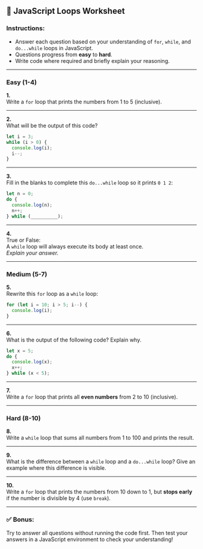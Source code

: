 ## 📝 JavaScript Loops Worksheet

### Instructions:
- Answer each question based on your understanding of `for`, `while`, and `do...while` loops in JavaScript.
- Questions progress from **easy** to **hard**.
- Write code where required and briefly explain your reasoning.

---

### **Easy (1-4)**

**1.**  
Write a `for` loop that prints the numbers from 1 to 5 (inclusive).

---

**2.**  
What will be the output of this code?
```javascript
let i = 3;
while (i > 0) {
  console.log(i);
  i--;
}
```

---

**3.**  
Fill in the blanks to complete this `do...while` loop so it prints `0 1 2`:
```javascript
let n = 0;
do {
  console.log(n);
  n++;
} while (__________);
```

---

**4.**  
True or False:  
A `while` loop will always execute its body at least once.  
_Explain your answer._

---

### **Medium (5-7)**

**5.**  
Rewrite this `for` loop as a `while` loop:
```javascript
for (let i = 10; i > 5; i--) {
  console.log(i);
}
```

---

**6.**  
What is the output of the following code? Explain why.
```javascript
let x = 5;
do {
  console.log(x);
  x++;
} while (x < 5);
```

---

**7.**  
Write a `for` loop that prints all **even numbers** from 2 to 10 (inclusive).

---

### **Hard (8-10)**

**8.**  
Write a `while` loop that sums all numbers from 1 to 100 and prints the result.

---

**9.**  
What is the difference between a `while` loop and a `do...while` loop? Give an example where this difference is visible.

---

**10.**  
Write a `for` loop that prints the numbers from 10 down to 1, but **stops early** if the number is divisible by 4 (use `break`).

---

### ✅ **Bonus:**
Try to answer all questions without running the code first. Then test your answers in a JavaScript environment to check your understanding!

